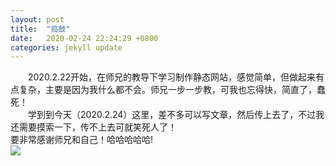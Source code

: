 ```yaml
---
layout: post
title:  "捣鼓"
date:   2020-02-24 22:24:29 +0800
categories: jekyll update
---  
```

&emsp;&emsp;2020.2.22开始，在师兄的教导下学习制作静态网站，感觉简单，但做起来有点复杂，主要是因为我什么都不会。师兄一步一步教，可我也忘得快，简直了，蠢死！  
&emsp;&emsp;学到到今天（2020.2.24）这里，差不多可以写文章，然后传上去了，不过我还需要摸索一下，传不上去可就笑死人了！  
要非常感谢师兄和自己！哈哈哈哈哈!  
![]({{site.baseurl}}/images/2.jpg)  

[jekyll-docs]: https://jekyllrb.com/docs/home
[jekyll-gh]:   https://github.com/jekyll/jekyll
[jekyll-talk]: https://talk.jekyllrb.com/
